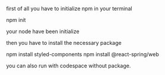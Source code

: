 first of all you have to initialize npm in your terminal

npm init

your node have been initialize

then you have to install the necessary package

npm install styled-components
npm install @react-spring/web

you can also run with codespace without package.



